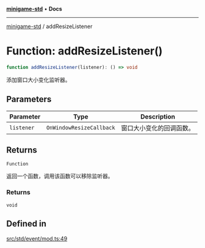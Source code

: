 [**minigame-std**](../README.md) • **Docs**

***

[minigame-std](../README.md) / addResizeListener

# Function: addResizeListener()

```ts
function addResizeListener(listener): () => void
```

添加窗口大小变化监听器。

## Parameters

| Parameter | Type | Description |
| ------ | ------ | ------ |
| `listener` | `OnWindowResizeCallback` | 窗口大小变化的回调函数。 |

## Returns

`Function`

返回一个函数，调用该函数可以移除监听器。

### Returns

`void`

## Defined in

[src/std/event/mod.ts:49](https://github.com/JiangJie/minigame-std/blob/d842b492eda479274cfeb38a06f4c4255b5493bc/src/std/event/mod.ts#L49)
